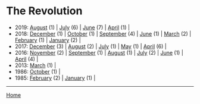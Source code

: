 # The Revolution

  * 2019: 
      [August](./the-revolution-2019-08.md) (1) | 
      [July](./the-revolution-2019-07.md) (6) | 
      [June](./the-revolution-2019-06.md) (7) | 
      [April](./the-revolution-2019-04.md) (1) | 
  * 2018: 
      [December](./the-revolution-2018-12.md) (1) | 
      [October](./the-revolution-2018-10.md) (1) | 
      [September](./the-revolution-2018-09.md) (4) | 
      [June](./the-revolution-2018-06.md) (1) | 
      [March](./the-revolution-2018-03.md) (2) | 
      [February](./the-revolution-2018-02.md) (1) | 
      [January](./the-revolution-2018-01.md) (2) | 
  * 2017: 
      [December](./the-revolution-2017-12.md) (3) | 
      [August](./the-revolution-2017-08.md) (2) | 
      [July](./the-revolution-2017-07.md) (1) | 
      [May](./the-revolution-2017-05.md) (1) | 
      [April](./the-revolution-2017-04.md) (6) | 
  * 2016: 
      [November](./the-revolution-2016-11.md) (2) | 
      [September](./the-revolution-2016-09.md) (1) | 
      [August](./the-revolution-2016-08.md) (1) | 
      [July](./the-revolution-2016-07.md) (2) | 
      [June](./the-revolution-2016-06.md) (1) | 
      [April](./the-revolution-2016-04.md) (4) | 
  * 2013: 
      [March](./the-revolution-2013-03.md) (1) | 
  * 1986: 
      [October](./the-revolution-1986-10.md) (1) | 
  * 1985: 
      [February](./the-revolution-1985-02.md) (2) | 
      [January](./the-revolution-1985-01.md) (1) | 

----

[Home](../)
